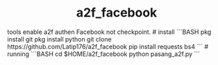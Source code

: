 <h1 align="center">a2f_facebook</h1>
tools enable a2f authen Facebook not checkpoint.
# install
```BASH
pkg install git
pkg install python
git clone https://github.com/Latip176/a2f_facebook
pip install requests bs4
```
# running
```BASH
cd $HOME/a2f_facebook
python pasang_a2f.py
```
